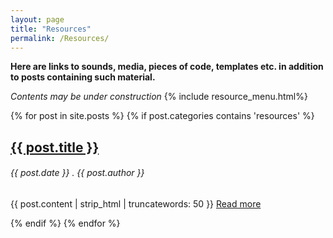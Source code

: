 ```yaml
---
layout: page
title: "Resources"
permalink: /Resources/
---
```

**Here are links to sounds, media, pieces of code, templates etc. in addition to posts containing such material.**

_Contents may be under construction_
{% include resource_menu.html%}

<!-- Add posts with resources category -->
{% for post in site.posts %}
  {% if post.categories contains 'resources' %}
  <h2><a href="{{ post.url }}">{{ post.title }}</a></h2>
  <h6> {{ post.date }} . {{ post.author }} </h6>
  <p>{{ post.content | strip_html | truncatewords: 50 }} <a href="{{ post.url }}">Read more</a></p>
  {% endif %}
{% endfor %}

